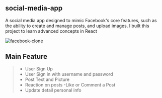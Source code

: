 ## social-media-app


A social media app designed to mimic Facebook's core features, such as the ability to create and manage posts, and upload images. 
I built this project to learn advanced concepts in React

![facebook-clone](https://user-images.githubusercontent.com/71577349/197660446-0286da74-9fee-4240-b74d-7fe6f627d965.png)

## Main Feature

>- User Sign Up 
>- User Sign in with username and password
>- Post Text and Picture
>- Reaction on posts
>-Like or Comment a Post
>- Update detail personal info

